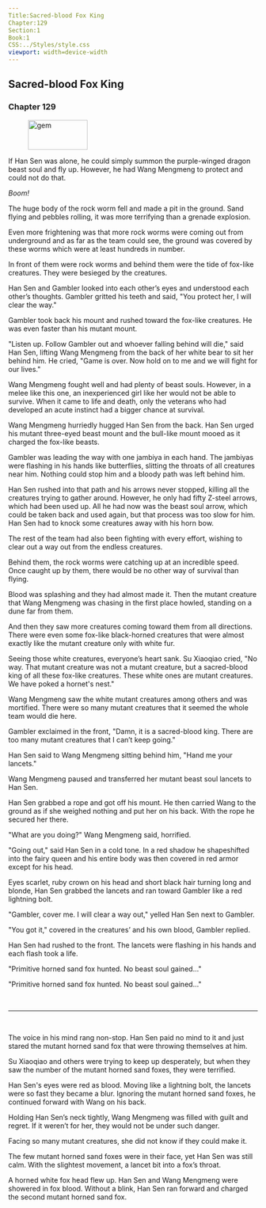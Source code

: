 ```yaml
---
Title:Sacred-blood Fox King 
Chapter:129 
Section:1 
Book:1 
CSS:../Styles/style.css 
viewport: width=device-width
---
```

  
## Sacred-blood Fox King
### Chapter 129
  
<figure>
	<img src="../Images/gem.gif" alt="gem" id="gem" width="120" height="60" />
</figure>
  

  
If Han Sen was alone, he could simply summon the purple-winged dragon beast soul and fly up. However, he had Wang Mengmeng to protect and could not do that.

*Boom!*

The huge body of the rock worm fell and made a pit in the ground. Sand flying and pebbles rolling, it was more terrifying than a grenade explosion.

Even more frightening was that more rock worms were coming out from underground and as far as the team could see, the ground was covered by these worms which were at least hundreds in number.

In front of them were rock worms and behind them were the tide of fox-like creatures. They were besieged by the creatures.

Han Sen and Gambler looked into each other’s eyes and understood each other’s thoughts. Gambler gritted his teeth and said, "You protect her, I will clear the way."

Gambler took back his mount and rushed toward the fox-like creatures. He was even faster than his mutant mount.

"Listen up. Follow Gambler out and whoever falling behind will die," said Han Sen, lifting Wang Mengmeng from the back of her white bear to sit her behind him. He cried, "Game is over. Now hold on to me and we will fight for our lives."

Wang Mengmeng fought well and had plenty of beast souls. However, in a melee like this one, an inexperienced girl like her would not be able to survive. When it came to life and death, only the veterans who had developed an acute instinct had a bigger chance at survival.

Wang Mengmeng hurriedly hugged Han Sen from the back. Han Sen urged his mutant three-eyed beast mount and the bull-like mount mooed as it charged the fox-like beasts.

Gambler was leading the way with one jambiya in each hand. The jambiyas were flashing in his hands like butterflies, slitting the throats of all creatures near him. Nothing could stop him and a bloody path was left behind him.

Han Sen rushed into that path and his arrows never stopped, killing all the creatures trying to gather around. However, he only had fifty Z-steel arrows, which had been used up. All he had now was the beast soul arrow, which could be taken back and used again, but that process was too slow for him. Han Sen had to knock some creatures away with his horn bow.

The rest of the team had also been fighting with every effort, wishing to clear out a way out from the endless creatures.

Behind them, the rock worms were catching up at an incredible speed. Once caught up by them, there would be no other way of survival than flying.

Blood was splashing and they had almost made it. Then the mutant creature that Wang Mengmeng was chasing in the first place howled, standing on a dune far from them.

And then they saw more creatures coming toward them from all directions. There were even some fox-like black-horned creatures that were almost exactly like the mutant creature only with white fur.

Seeing those white creatures, everyone’s heart sank. Su Xiaoqiao cried, "No way. That mutant creature was not a mutant creature, but a sacred-blood king of all these fox-like creatures. These white ones are mutant creatures. We have poked a hornet's nest."

Wang Mengmeng saw the white mutant creatures among others and was mortified. There were so many mutant creatures that it seemed the whole team would die here.

Gambler exclaimed in the front, "Damn, it is a sacred-blood king. There are too many mutant creatures that I can’t keep going."

Han Sen said to Wang Mengmeng sitting behind him, "Hand me your lancets."

Wang Mengmeng paused and transferred her mutant beast soul lancets to Han Sen.

Han Sen grabbed a rope and got off his mount. He then carried Wang to the ground as if she weighed nothing and put her on his back. With the rope he secured her there.

"What are you doing?" Wang Mengmeng said, horrified.

"Going out," said Han Sen in a cold tone. In a red shadow he shapeshifted into the fairy queen and his entire body was then covered in red armor except for his head.

Eyes scarlet, ruby crown on his head and short black hair turning long and blonde, Han Sen grabbed the lancets and ran toward Gambler like a red lightning bolt.

"Gambler, cover me. I will clear a way out," yelled Han Sen next to Gambler.

"You got it," covered in the creatures’ and his own blood, Gambler replied.

Han Sen had rushed to the front. The lancets were flashing in his hands and each flash took a life.

"Primitive horned sand fox hunted. No beast soul gained..."

"Primitive horned sand fox hunted. No beast soul gained..."

<br>

*****

<br>


The voice in his mind rang non-stop. Han Sen paid no mind to it and just stared the mutant horned sand fox that were throwing themselves at him.

Su Xiaoqiao and others were trying to keep up desperately, but when they saw the number of the mutant horned sand foxes, they were terrified.

Han Sen's eyes were red as blood. Moving like a lightning bolt, the lancets were so fast they became a blur. Ignoring the mutant horned sand foxes, he continued forward with Wang on his back.

Holding Han Sen’s neck tightly, Wang Mengmeng was filled with guilt and regret. If it weren’t for her, they would not be under such danger.

Facing so many mutant creatures, she did not know if they could make it.

The few mutant horned sand foxes were in their face, yet Han Sen was still calm. With the slightest movement, a lancet bit into a fox’s throat.

A horned white fox head flew up. Han Sen and Wang Mengmeng were showered in fox blood. Without a blink, Han Sen ran forward and charged the second mutant horned sand fox.